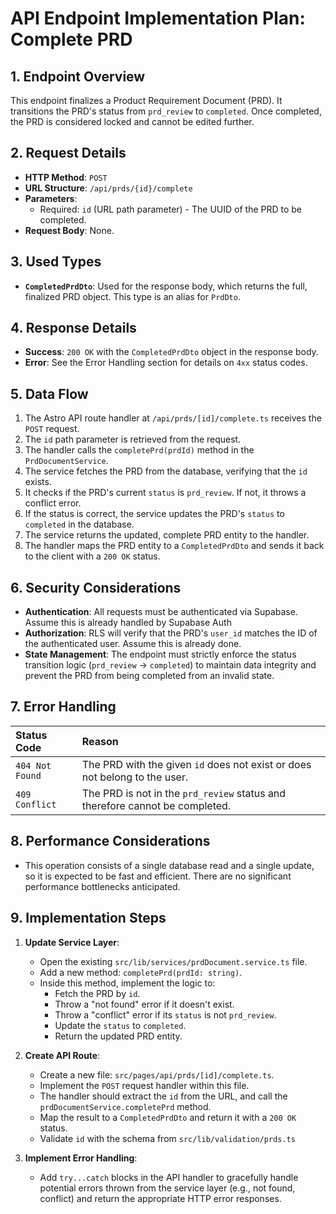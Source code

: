 # API Endpoint Implementation Plan: Complete PRD

## 1. Endpoint Overview

This endpoint finalizes a Product Requirement Document (PRD). It transitions the PRD's status from `prd_review` to `completed`. Once completed, the PRD is considered locked and cannot be edited further.

## 2. Request Details

-   **HTTP Method**: `POST`
-   **URL Structure**: `/api/prds/{id}/complete`
-   **Parameters**:
    -   Required: `id` (URL path parameter) - The UUID of the PRD to be completed.
-   **Request Body**: None.

## 3. Used Types

-   **`CompletedPrdDto`**: Used for the response body, which returns the full, finalized PRD object. This type is an alias for `PrdDto`.

## 4. Response Details

-   **Success**: `200 OK` with the `CompletedPrdDto` object in the response body.
-   **Error**: See the Error Handling section for details on `4xx` status codes.

## 5. Data Flow

1.  The Astro API route handler at `/api/prds/[id]/complete.ts` receives the `POST` request.
3.  The `id` path parameter is retrieved from the request.
4.  The handler calls the `completePrd(prdId)` method in the `PrdDocumentService`.
5.  The service fetches the PRD from the database, verifying that the `id` exists.
6.  It checks if the PRD's current `status` is `prd_review`. If not, it throws a conflict error.
7.  If the status is correct, the service updates the PRD's `status` to `completed` in the database.
8.  The service returns the updated, complete PRD entity to the handler.
9.  The handler maps the PRD entity to a `CompletedPrdDto` and sends it back to the client with a `200 OK` status.

## 6. Security Considerations

-   **Authentication**: All requests must be authenticated via Supabase. Assume this is already handled by Supabase Auth
-   **Authorization**: RLS will verify that the PRD's `user_id` matches the ID of the authenticated user. Assume this is already done.
-   **State Management**: The endpoint must strictly enforce the status transition logic (`prd_review` -> `completed`) to maintain data integrity and prevent the PRD from being completed from an invalid state.

## 7. Error Handling

| Status Code | Reason |
| :--- | :--- |
| `404 Not Found` | The PRD with the given `id` does not exist or does not belong to the user. |
| `409 Conflict` | The PRD is not in the `prd_review` status and therefore cannot be completed. |

## 8. Performance Considerations

-   This operation consists of a single database read and a single update, so it is expected to be fast and efficient. There are no significant performance bottlenecks anticipated.

## 9. Implementation Steps

1.  **Update Service Layer**:
    -   Open the existing `src/lib/services/prdDocument.service.ts` file.
    -   Add a new method: `completePrd(prdId: string)`.
    -   Inside this method, implement the logic to:
        -   Fetch the PRD by `id`.
        -   Throw a "not found" error if it doesn't exist.
        -   Throw a "conflict" error if its `status` is not `prd_review`.
        -   Update the `status` to `completed`.
        -   Return the updated PRD entity.

2.  **Create API Route**:
    -   Create a new file: `src/pages/api/prds/[id]/complete.ts`.
    -   Implement the `POST` request handler within this file.
    -   The handler should extract the `id` from the URL, and call the `prdDocumentService.completePrd` method.
    -   Map the result to a `CompletedPrdDto` and return it with a `200 OK` status.
    -   Validate `id` with the schema from `src/lib/validation/prds.ts`

3.  **Implement Error Handling**:
    -   Add `try...catch` blocks in the API handler to gracefully handle potential errors thrown from the service layer (e.g., not found, conflict) and return the appropriate HTTP error responses.
